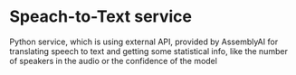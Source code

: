 # Speach-to-Text service
Python service, which is using external API, provided by AssemblyAI for translating speech to text and getting some statistical info, like the number of speakers in the audio or the confidence of the model
